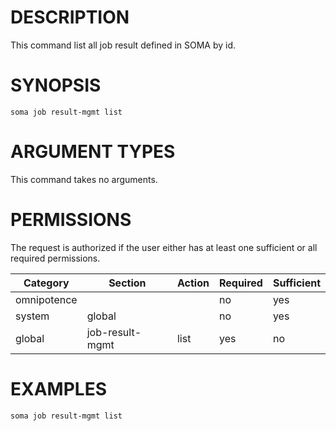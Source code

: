 # DESCRIPTION

This command list all job result defined in SOMA by id.

# SYNOPSIS

```
soma job result-mgmt list
```

# ARGUMENT TYPES

This command takes no arguments.

# PERMISSIONS

The request is authorized if the user either has at least one
sufficient or all required permissions.

Category | Section | Action | Required | Sufficient
 ------- | ------- | ------ | -------- | ----------
omnipotence | | | no | yes
system | global | | no | yes
global | job-result-mgmt | list | yes | no

# EXAMPLES

```
soma job result-mgmt list
```
